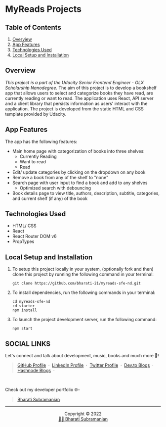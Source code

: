 # MyReads Projects

## Table of Contents
1. [Overview](#overview)
1. [App Features](#app-features)
1. [Technologies Used](#technologies-used)
1. [Local Setup and Installation](#local-setup-and-installation)

## Overview
_This project is a part of the Udacity Senior Frontend Engineer - OLX Scholarship Nanodegree._ The aim of this project is to develop a bookshelf app that allows users to select and categorize books they have read, are currently reading or want to read. The application uses React, API server and a client library that persists information as users' interact with the application. The project is developed from the static HTML and CSS template provided by Udacity.

## App Features
The app has the following features:
- Main home page with categorization of books into three shelves:
  - Currently Reading
  - Want to read
  - Read
- Edit/ update categories by clicking on the dropdown on any book
- Remove a book from any of the shelf to "none"
- Search page with user input to find a book and add to any shelves
  - Optimized search with debouncing
- Book details page to view title, authors, description, subtitle, categories, and current shelf (if any) of the book
 
## Technologies Used
- HTML/ CSS
- React
- React Router DOM v6
- PropTypes

## Local Setup and Installation
1. To setup this project locally in your system, (optionally fork and then) clone this project by running the following command in your terminal:
    ```
    git clone https://github.com/bharati-21/myreads-sfe-nd.git
    ```
1. To install dependencies, run the following commands in your terminal:
    ```
    cd myreads-sfe-nd
    cd starter
    npm install
    ```
1. To launch the project development server, run the following command:
    ```
    npm start
    ```

## SOCIAL LINKS
Let's connect and talk about development, music, books and much more 🌠! 
> [GitHub Profile](https://github.com/bharati-21) &nbsp;&middot;&nbsp; 
> [LinkedIn Profile](https://www.linkedin.com/in/bharati-subramanian-29734b152/) &nbsp;&middot;&nbsp;
> [Twitter Profile](https://twitter.com/_bhaaratii) &nbsp;&middot;&nbsp;
> [Dev.to Blogs](https://dev.to/bharati21) &nbsp;&middot;&nbsp;
> [Hashnode Blogs](https://bharati.hashnode.dev/) &nbsp;&middot;&nbsp;

<br />

Check out my developer portfolio 🌐-
> [Bharati Subramanian](https://bharati-21.github.io/) 

<hr />
<p align="center">Copyright &copy; 2022 
  <br />
  <a href="https://bharati-21.github.io/">👩‍💻 Bharati Subramanian</a>
</p>
